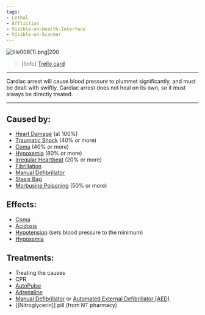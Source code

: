 ```yaml
---
tags:
- Lethal
- Affliction
- Visible-on-Health-Interface
- Visible-on-Scanner
---
```


![tile008(1).png\|200](/Heart/Cardiac%20Arrest%20-%20Attachments/6718845db30472d958dd7a6f.png)

> [!info] [Trello card](https://trello.com/c/4VaE7S7M/10-cardiac-arrest)

---

Cardiac arrest will cause blood pressure to plummet significantly, and must be dealt with swiftly. Cardiac arrest does not heal on its own, so it must always be directly treated.

---

## Caused by:

- [Heart Damage](Heart%20Damage.md) (at 100%)
- [Traumatic Shock](../Surgery/Traumatic%20Shock.md) (40% or more)
- [Coma](../Head_Brain/Coma.md) (40% or more)
- [Hypoxemia](../Blood/Hypoxemia.md) (80% or more)
- [Irregular Heartbeat](Irregular%20Heartbeat.md) (20% or more)
- [Fibrillation](Fibrillation.md)
- [Manual Defibrillator](../Items/Manual%20Defibrillator.md)
- [Stasis Bag](../Items/Stasis%20Bag.md)
- [Morbusine Poisoning](../Torso/Morbusine%20Poisoning.md) (50% or more)

## Effects:

- [Coma](../Head_Brain/Coma.md)
- [Acidosis](../Blood/Acidosis.md)
- [Hypotension](../Blood/Hypotension.md) (sets blood pressure to the minimum)
- [Hypoxemia](../Blood/Hypoxemia.md)

## Treatments:

- Treating the causes
- CPR
- [AutoPulse](../Items/AutoPulse.md)
- [Adrenaline](../Items/Adrenaline.md)
- [Manual Defibrillator](../Items/Manual%20Defibrillator.md) or [Automated External Defibrillator (AED)](../Items/Automated%20External%20Defibrillator%20(AED).md)
- [[Nitroglycerin]] pill (from NT pharmacy)

